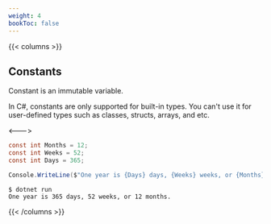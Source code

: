 ```yaml
---
weight: 4
bookToc: false
---
```


{{< columns >}}
## Constants

Constant is an immutable variable. 

In C#, constants are only supported for built-in types. You can't use it for user-defined types such as classes, structs, arrays, and etc.

<--->
```csharp
const int Months = 12;
const int Weeks = 52;
const int Days = 365;

Console.WriteLine($"One year is {Days} days, {Weeks} weeks, or {Months} months.");
```

```shell
$ dotnet run
One year is 365 days, 52 weeks, or 12 months.
```
{{< /columns >}}